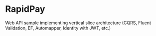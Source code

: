 # RapidPay
Web API sample implementing vertical slice architecture (CQRS, Fluent Validation, EF, Automapper, Identity with JWT, etc.)
